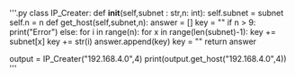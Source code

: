 '''.py
class IP_Creater:
    def __init__(self,subnet : str,n: int):
        self.subnet = subnet
        self.n = n
    def get_host(self,subnet,n):
        answer = []
        key = ""
        if n > 9:
            print("Error")
        else:
            for i in range(n):
                for x in range(len(subnet)-1):
                    key += subnet[x]
                key += str(i)
                answer.append(key)
                key = ""
        return answer

output = IP_Creater("192.168.4.0",4)
print(output.get_host("192.168.4.0",4))
'''
